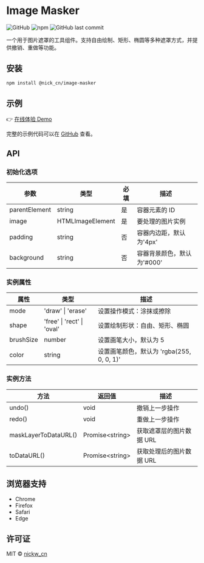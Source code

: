 # Image Masker

![GitHub](https://img.shields.io/github/license/NickWangCN/image-masker)
![npm](https://img.shields.io/npm/v/@nick_cn/image-masker)
![GitHub last commit](https://img.shields.io/github/last-commit/NickWangCN/image-masker)

一个用于图片遮罩的工具组件。支持自由绘制、矩形、椭圆等多种遮罩方式，并提供撤销、重做等功能。

## 安装

```bash
npm install @nick_cn/image-masker
```

## 示例

👉 [在线体验 Demo](https://nickwangcn.github.io/image-masker/dist/index.html)

完整的示例代码可以在 [GitHub](https://github.com/NickWangCN/image-masker/tree/main/src/example) 查看。

## API

### 初始化选项

| 参数          | 类型             | 必填 | 描述                       |
| ------------- | ---------------- | ---- | -------------------------- |
| parentElement | string           | 是   | 容器元素的 ID              |
| image         | HTMLImageElement | 是   | 要处理的图片实例           |
| padding       | string           | 否   | 容器内边距，默认为'4px'    |
| background    | string           | 否   | 容器背景颜色，默认为'#000' |

### 实例属性

| 属性      | 类型                       | 描述                                      |
| --------- | -------------------------- | ----------------------------------------- |
| mode      | 'draw' \| 'erase'          | 设置操作模式：涂抹或擦除                  |
| shape     | 'free' \| 'rect' \| 'oval' | 设置绘制形状：自由、矩形、椭圆            |
| brushSize | number                     | 设置画笔大小，默认为 5                    |
| color     | string                     | 设置画笔颜色，默认为 'rgba(255, 0, 0, 1)' |

### 实例方法

| 方法                 | 返回值                | 描述                     |
| -------------------- | --------------------- | ------------------------ |
| undo()               | void                  | 撤销上一步操作           |
| redo()               | void                  | 重做上一步操作           |
| maskLayerToDataURL() | Promise&lt;string&gt; | 获取遮罩层的图片数据 URL |
| toDataURL()          | Promise&lt;string&gt; | 获取处理后的图片数据 URL |

## 浏览器支持

- Chrome
- Firefox
- Safari
- Edge

## 许可证

MIT © [nickw_cn](mailto:nickw_cn@163.com)
